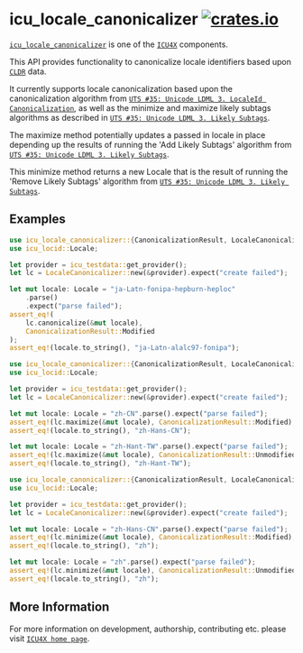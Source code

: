 # icu_locale_canonicalizer [![crates.io](https://img.shields.io/crates/v/icu_locale_canonicalizer)](https://crates.io/crates/icu_locale_canonicalizer)

[`icu_locale_canonicalizer`](crate) is one of the [`ICU4X`] components.

This API provides functionality to canonicalize locale identifiers based
upon [`CLDR`] data.

It currently supports locale canonicalization based upon the canonicalization
algorithm from [`UTS #35: Unicode LDML 3. LocaleId Canonicalization`],
as well as the minimize and maximize likely subtags algorithms
as described in [`UTS #35: Unicode LDML 3. Likely Subtags`].

The maximize method potentially updates a passed in locale in place
depending up the results of running the 'Add Likely Subtags' algorithm
from [`UTS #35: Unicode LDML 3. Likely Subtags`].

This minimize method returns a new Locale that is the result of running the
'Remove Likely Subtags' algorithm from [`UTS #35: Unicode LDML 3. Likely Subtags`].

## Examples

```rust
use icu_locale_canonicalizer::{CanonicalizationResult, LocaleCanonicalizer};
use icu_locid::Locale;

let provider = icu_testdata::get_provider();
let lc = LocaleCanonicalizer::new(&provider).expect("create failed");

let mut locale: Locale = "ja-Latn-fonipa-hepburn-heploc"
    .parse()
    .expect("parse failed");
assert_eq!(
    lc.canonicalize(&mut locale),
    CanonicalizationResult::Modified
);
assert_eq!(locale.to_string(), "ja-Latn-alalc97-fonipa");
```

```rust
use icu_locale_canonicalizer::{CanonicalizationResult, LocaleCanonicalizer};
use icu_locid::Locale;

let provider = icu_testdata::get_provider();
let lc = LocaleCanonicalizer::new(&provider).expect("create failed");

let mut locale: Locale = "zh-CN".parse().expect("parse failed");
assert_eq!(lc.maximize(&mut locale), CanonicalizationResult::Modified);
assert_eq!(locale.to_string(), "zh-Hans-CN");

let mut locale: Locale = "zh-Hant-TW".parse().expect("parse failed");
assert_eq!(lc.maximize(&mut locale), CanonicalizationResult::Unmodified);
assert_eq!(locale.to_string(), "zh-Hant-TW");
```

```rust
use icu_locale_canonicalizer::{CanonicalizationResult, LocaleCanonicalizer};
use icu_locid::Locale;

let provider = icu_testdata::get_provider();
let lc = LocaleCanonicalizer::new(&provider).expect("create failed");

let mut locale: Locale = "zh-Hans-CN".parse().expect("parse failed");
assert_eq!(lc.minimize(&mut locale), CanonicalizationResult::Modified);
assert_eq!(locale.to_string(), "zh");

let mut locale: Locale = "zh".parse().expect("parse failed");
assert_eq!(lc.minimize(&mut locale), CanonicalizationResult::Unmodified);
assert_eq!(locale.to_string(), "zh");
```

[`ICU4X`]: ../icu/index.html
[`CLDR`]: http://cldr.unicode.org/
[`UTS #35: Unicode LDML 3. Likely Subtags`]: https://www.unicode.org/reports/tr35/#Likely_Subtags.
[`UTS #35: Unicode LDML 3. LocaleId Canonicalization`]: http://unicode.org/reports/tr35/#LocaleId_Canonicalization,

## More Information

For more information on development, authorship, contributing etc. please visit [`ICU4X home page`](https://github.com/unicode-org/icu4x).
